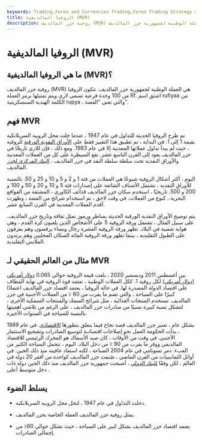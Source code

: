 ```yaml
---
keywords: Trading,Forex and Currencies Trading,Forex Trading Strategy and Education,Strategy and Education
title: الروفيا المالديفية (MVR)
description: روفية جزر المالديف (MVR) هي العملة الوطنية لجمهورية جزر المالديف.
---
```


# الروفيا المالديفية (MVR)
## ما هي الروفيا المالديفية (MVR)؟

روفية جزر المالديف (MVR) هي العملة الوطنية لجمهورية جزر المالديف. تتكون الروفيا من 100 وحدة فرعية تسمى لاري ويتم تمثيلها برمز العملة Rf. اشتق اسم rufiyaa من الكلمة الهندية السنسكريتية rupya ، والتي تعني "الفضة".

## فهم MVR

تم طرح الروفيا الحديثة للتداول في عام 1947 ، عندما حلت محل الروبية السريلانكية بقيمة 1 إلى 1. في البداية ، تم تطبيق هذا التغيير فقط على [الأوراق النقدية الورقية](/paper_money) للروفية ، حيث لم يبدأ تداول عملاتها المعدنية إلا في عام 1983. ومع ذلك ، فإن للاري تاريخًا في جزر المالديف يعود إلى القرن التاسع عشر. تقع السيطرة على كل من العملات المعدنية والأوراق النقدية تحت سلطة سلطة النقد في جزر المالديف ، [البنك المركزي لجزر](/centralbank) المالديف.

اليوم ، أكثر أشكال الروفية شيوعًا هي العملات من فئة 1 و 2 و 5 و 10 و 25 و 50. بالنسبة للأوراق النقدية ، تشتمل الأصناف الشائعة على إصدارات فئة 5 و 10 و 20 و 50 و 100 و 200 و 500. تاريخيًا ، استخدم سكان جزر المالديف قذائف الكاوري ، المشتقة من القواقع البحرية ، كنوع من العملات. في وقت لاحق ، تم استخدام شرائح من الفضة ، وظهرت أقدم العملات المعدنية في القرن السابع عشر.

يتم توضيح الأوراق النقدية الورقية الحديثة بمناظر ورموز تمثل ثقافة وتاريخ جزر المالديف. على سبيل المثال ، تشتمل ورقة الروفية 5 على الأشخاص الذين يلعبون كرة القدم ، وهي هواية شعبية في البلاد. تظهر ورقة الروفية العشرة رجال ونساء يرقصون وهم يعزفون على الطبول التقليدية ، بينما تظهر ورقة الروفية المائة السكان المحليين وهم يرتدون الملابس التقليدية.

## مثال من العالم الحقيقي لـ MVR

بين أغسطس 2011 وديسمبر 2020 ، بلغت قيمة الروفية حوالي 0.065 [دولار أمريكي (دولار أمريكي)](/usd) لكل روفية 1. ككل العملات الوطنية ، تعتمد قوة الروفية في نهاية المطاف على اقتصاد الدولة المصدرة لها. في حالة الروفيا ، يعتمد اقتصاد جزر المالديف اعتمادًا كبيرًا على السياحة ، والتي تضم ما يقرب من 60 ٪ من العملات الأجنبية في جزر المالديف. تستخدم المنتجات الغذائية ، مثل شرائح السمك والمنتجات السمكية الأخرى ، لتشكل نسبة كبيرة نسبيًا من صادرات جزر المالديف ، على الرغم من تلاشي أهميتها بالنسبة للسياحة في السنوات الأخيرة.

بشكل عام ، تعتبر جزر المالديف قصة نجاح فيما يتعلق بتطورها [الاقتصادي](/economicgrowth). في عام 1989 ، بدأت الحكومة العمل نحو إصلاحات اقتصادية لتوسيع الصادرات وتشجيع الاستثمار الأجنبي. في وقت من الأوقات ، كان صيد الأسماك هو المحرك الرئيسي للاقتصاد المالديفي ووفر ما يقرب من 90 ٪ من دخل البلاد. اليوم ، تتحمل السياحة الكثير من العبء. دمر تسونامي في عام 2004 الصناعة ، لكنه استعاد عافيته منذ ذلك الحين. في أوائل الثمانينيات من القرن الماضي ، صُنفت جزر المالديف كواحدة من أفقر 20 دولة في العالم ، لكن وفقًا [للبنك الدولي](/worldbank) ، أصبحت جمهورية جزر المالديف منذ ذلك الحين دولة ذات دخل متوسط أعلى .

## يسلط الضوء

- دخلت التداول في عام 1947 ، لتحل محل الروبية السريلانكية.

- يمثل روفية جزر المالديف العملة الخاصة بجزر المالديف.

- يعتمد اقتصاد جزر المالديف بشكل كبير على السياحة ، حيث تشكل حوالي 60٪ من إجمالي الصادرات.

